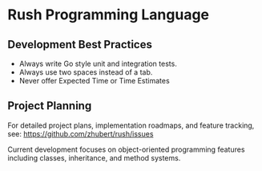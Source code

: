 # Rush Programming Language

## Development Best Practices

- Always write Go style unit and integration tests.
- Always use two spaces instead of a tab.
- Never offer Expected Time or Time Estimates

## Project Planning

For detailed project plans, implementation roadmaps, and feature tracking, see:
https://github.com/zhubert/rush/issues

Current development focuses on object-oriented programming features including classes, inheritance, and method systems.